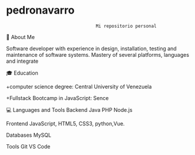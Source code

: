 # pedronavarro
                                      Mi repositorio personal

🚀 About Me

Software developer with experience in design, installation, testing and maintenance of software systems. Mastery of several platforms, languages ​​and integrate

🎓 Education

+computer science degree: Central University of Venezuela

+Fullstack Bootcamp in JavaScript: Sence


💻 Languages and Tools
Backend
Java PHP Node.js

Frontend
JavaScript, HTML5, CSS3, python,Vue.

Databases
MySQL

Tools
Git VS Code


